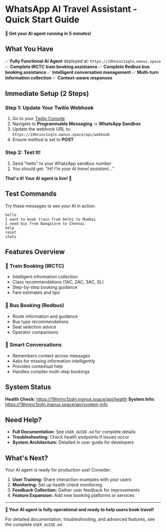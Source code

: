 # WhatsApp AI Travel Assistant - Quick Start Guide

**🚀 Get your AI agent running in 5 minutes!**

## What You Have

✅ **Fully Functional AI Agent** deployed at: `https://19hninc1zqln.manus.space`
✅ **Complete IRCTC train booking assistance**
✅ **Complete Redbus bus booking assistance**
✅ **Intelligent conversation management**
✅ **Multi-turn information collection**
✅ **Context-aware responses**

## Immediate Setup (2 Steps)

### Step 1: Update Your Twilio Webhook
1. Go to your [Twilio Console](https://console.twilio.com/)
2. Navigate to **Programmable Messaging** → **WhatsApp Sandbox**
3. Update the webhook URL to: `https://19hninc1zqln.manus.space/api/webhook`
4. Ensure method is set to **POST**

### Step 2: Test It!
1. Send "hello" to your WhatsApp sandbox number
2. You should get: *"Hi! I'm your AI travel assistant..."*

**That's it! Your AI agent is live! 🎉**

## Test Commands

Try these messages to see your AI in action:

```
hello
I want to book train from Delhi to Mumbai
I need bus from Bangalore to Chennai
help
reset
stats
```

## Features Overview

### 🚂 Train Booking (IRCTC)
- Intelligent information collection
- Class recommendations (1AC, 2AC, 3AC, SL)
- Step-by-step booking guidance
- Fare estimates and tips

### 🚌 Bus Booking (Redbus)
- Route information and guidance
- Bus type recommendations
- Seat selection advice
- Operator comparisons

### 🧠 Smart Conversations
- Remembers context across messages
- Asks for missing information intelligently
- Provides contextual help
- Handles complex multi-step bookings

## System Status

**Health Check:** https://19hninc1zqln.manus.space/api/health
**System Info:** https://19hninc1zqln.manus.space/api/system-info

## Need Help?

- **Full Documentation:** See `USER_GUIDE.md` for complete details
- **Troubleshooting:** Check health endpoints if issues occur
- **System Architecture:** Detailed in user guide for developers

## What's Next?

Your AI agent is ready for production use! Consider:

1. **User Training:** Share interaction examples with your users
2. **Monitoring:** Set up health check monitoring
3. **Feedback Collection:** Gather user feedback for improvements
4. **Feature Expansion:** Add new booking platforms or services

---

**🎯 Your AI agent is fully operational and ready to help users book travel!**

For detailed documentation, troubleshooting, and advanced features, see the complete `USER_GUIDE.md`.

